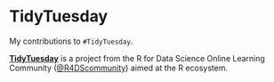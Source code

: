 # TidyTuesday

My contributions to `#TidyTuesday`.

[**TidyTuesday**](https://github.com/rfordatascience/tidytuesday) is a project from the R for Data Science Online Learning Community ([@R4DScommunity](https://twitter.com/R4DScommunity)) aimed at the R ecosystem.